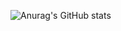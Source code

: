![Anurag's GitHub stats](https://github-readme-stats.vercel.app/api?username=Krybskytten&show_icons=true&theme=algolia)

<!---
Krybskytten/Krybskytten is a ✨ special ✨ repository because its `README.md` (this file) appears on your GitHub profile.
You can click the Preview link to take a look at your changes.
--->
